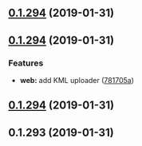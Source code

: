 ## [0.1.294](https://github.com/doomsower/whitewater/compare/@whitewater-guide/web@0.1.294...@whitewater-guide/web@0.1.294) (2019-01-31)

## [0.1.294](https://github.com/doomsower/whitewater/compare/@whitewater-guide/web@0.1.294...@whitewater-guide/web@0.1.294) (2019-01-31)

### Features

- **web:** add KML uploader ([781705a](https://github.com/doomsower/whitewater/commit/781705a))

## [0.1.294](https://github.com/doomsower/whitewater/compare/@whitewater-guide/web@0.1.294...@whitewater-guide/web@0.1.294) (2019-01-31)

## 0.1.293 (2019-01-31)
